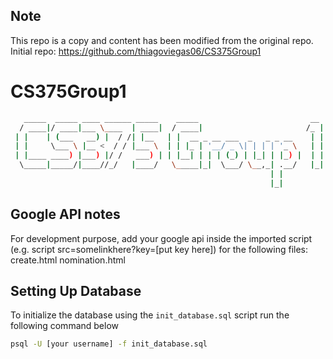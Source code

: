 ## Note
This repo is a copy and content has been modified from the original repo. Initial repo: https://github.com/thiagoviegas06/CS375Group1

# CS375Group1

```bash
   _____  _____ ____ ______ _____    _____                         __ 
  / ____|/ ____|___ \____  | ____|  / ____|                       /_ |
 | |    | (___   __) |  / /| |__   | |  __ _ __ ___  _   _ _ __    | |
 | |     \___ \ |__ <  / / |___ \  | | |_ | '__/ _ \| | | | '_ \   | |
 | |____ ____) |___) |/ /   ___) | | |__| | | | (_) | |_| | |_) |  | |
  \_____|_____/|____//_/   |____/   \_____|_|  \___/ \__,_| .__/   |_|
                                                          | |         
                                                          |_|         
```

## Google API notes
For development purpose, add your google api inside the imported script (e.g. script src=somelinkhere?key=[put key here]) for the following files:
create.html
nomination.html

## Setting Up Database
To initialize the database using the ``init_database.sql`` script run the following command below
```bash
psql -U [your username] -f init_database.sql
```
